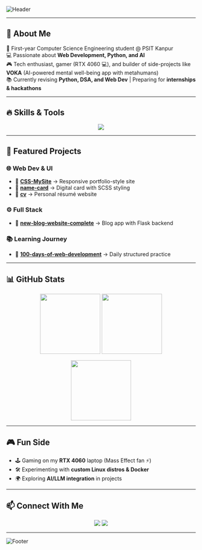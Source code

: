 <!-- Banner -->
![Header](https://capsule-render.vercel.app/api?type=waving&color=0:1e3c72,100:2a5298&height=200&section=header&text=Hi%20there!%20I'm%20Anant%20Agrawal%20👋&fontSize=35&fontColor=ffffff&animation=twinkling)

---

## 🚀 About Me
🌟 First-year Computer Science Engineering student @ PSIT Kanpur  
💻 Passionate about **Web Development, Python, and AI**  
🎮 Tech enthusiast, gamer (RTX 4060 💻), and builder of side-projects like **VOKA** (AI-powered mental well-being app with metahumans)  
📚 Currently revising **Python, DSA, and Web Dev** | Preparing for **internships & hackathons**

---

## 🔥 Skills & Tools
<p align="center">
  <img src="https://skillicons.dev/icons?i=html,css,js,python,flask,git,github,linux,ps,ai,pr" />
</p>

---

## 📂 Featured Projects
### 🌐 Web Dev & UI
- 🎨 [**CSS-MySite**](https://github.com/AnantAgrawal29/CSS-MySite) → Responsive portfolio-style site  
- 🪪 [**name-card**](https://github.com/AnantAgrawal29/name-card) → Digital card with SCSS styling  
- 📄 [**cv**](https://github.com/AnantAgrawal29/cv) → Personal résumé website  

### ⚙️ Full Stack
- 📝 [**new-blog-website-complete**](https://github.com/AnantAgrawal29/new-blog-website-complete) → Blog app with Flask backend  

### 📚 Learning Journey
- 💯 [**100-days-of-web-development**](https://github.com/AnantAgrawal29/100-days-of-web-development) → Daily structured practice  

---

## 📊 GitHub Stats
<p align="center">
  <img src="https://github-readme-stats.vercel.app/api?username=AnantAgrawal29&show_icons=true&theme=tokyonight" height="160"/>
  <img src="https://github-readme-streak-stats.herokuapp.com/?user=AnantAgrawal29&theme=tokyonight" height="160"/>
</p>

<p align="center">
  <img src="https://github-readme-stats.vercel.app/api/top-langs/?username=AnantAgrawal29&layout=compact&theme=tokyonight" height="160"/>
</p>

---

## 🎮 Fun Side
- 🕹️ Gaming on my **RTX 4060** laptop (Mass Effect fan ⚡)  
- 🛠️ Experimenting with **custom Linux distros & Docker**  
- 🌍 Exploring **AI/LLM integration** in projects  

---

## 📫 Connect With Me
<p align="center">
  <a href="https://github.com/AnantAgrawal29"><img src="https://img.shields.io/badge/GitHub-000?style=for-the-badge&logo=github&logoColor=white"/></a>
  <a href="https://www.linkedin.com/in/"><img src="https://img.shields.io/badge/LinkedIn-0A66C2?style=for-the-badge&logo=linkedin&logoColor=white"/></a>
</p>

---

<!-- Footer -->
![Footer](https://capsule-render.vercel.app/api?type=waving&color=0:2a5298,100:1e3c72&height=120&section=footer)
